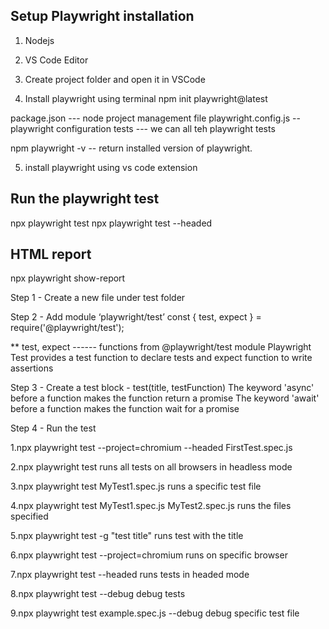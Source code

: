 Setup
Playwright installation
-------------------
1) Nodejs
2) VS Code Editor
3) Create project folder  and  open it in VSCode

4) Install playwright  using terminal
   npm init playwright@latest

package.json  --- node project management file
playwright.config.js  -- playwright configuration
tests --- we can all teh playwright tests

npm playwright -v   -- return installed version of playwright.

5) install playwright using vs code extension

Run the playwright test
-----------
npx playwright test
npx playwright test --headed

HTML report
-------------
npx playwright show-report


Step 1 - Create a new file under test folder

Step 2 - Add module ‘playwright/test’
const { test, expect } = require('@playwright/test');

** test, expect  ------ functions from @playwright/test module
Playwright Test provides a test function to declare tests and expect function to write assertions

Step 3 - Create a test block - test(title, testFunction)
The keyword 'async' before a function makes the function return a promise
The keyword 'await' before a function makes the function wait for a promise

Step 4 - Run the test

1.npx playwright test --project=chromium --headed  FirstTest.spec.js

2.npx playwright test                 runs all tests on all browsers in headless mode

3.npx playwright test  MyTest1.spec.js            runs a specific test file

4.npx playwright test  MyTest1.spec.js  MyTest2.spec.js           runs the files specified

5.npx playwright test -g "test title"             runs test with the title

6.npx playwright test --project=chromium      runs on specific browser

7.npx playwright test --headed        runs tests in headed mode

8.npx playwright test --debug         debug tests

9.npx playwright test example.spec.js --debug           debug specific test file